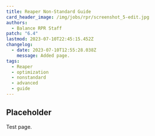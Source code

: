 ```yaml
---
title: Reaper Non-Standard Guide
card_header_image: /img/jobs/rpr/screenshot_5-edit.jpg
authors:
  - Balance RPR Staff
patch: "6.4"
lastmod: 2023-07-10T22:45:15.452Z
changelog:
  - date: 2023-07-10T12:55:28.038Z
    message: Added page.
tags:
  - Reaper
  - optimization
  - nonstandard
  - advanced
  - guide
---
```

## Placeholder

Test page.
